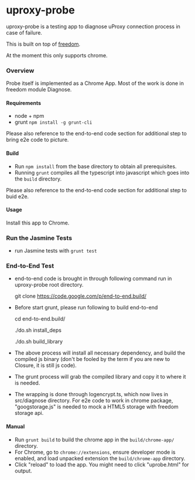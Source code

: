 uproxy-probe
=========

uproxy-probe is a testing app to diagnose uProxy connection process in case of failure.

This is built on top of [freedom](https://github.com/UWNetworksLab/freedom).

At the moment this only supports chrome.

### Overview

Probe itself is implemented as a Chrome App. Most of the work is done in freedom module Diagnose.

#### Requirements

- node + npm
- grunt `npm install -g grunt-cli`

Please also reference to the end-to-end code section for additional step to bring e2e code to picture.

#### Build

- Run `npm install` from the base directory to obtain all prerequisites.
- Running `grunt` compiles all the typescript into javascript which goes into the `build` directory.

Please also reference to the end-to-end code section for additional step to buid e2e.

#### Usage

Install this app to Chrome. 

### Run the Jasmine Tests

 - run Jasmine tests with `grunt test`

### End-to-End Test

- end-to-end code is brought in through following command run in uproxy-probe 
root directory.

  git clone https://code.google.com/p/end-to-end.build/
  
- Before start grunt, please run following to build end-to-end

  cd end-to-end.build/

  ./do.sh install_deps

  ./do.sh build_library  


- The above process will install all necessary dependency, and build the 
compiled js binary (don't be fooled by the term if you are new to Closure, 
it is still js code).

- The grunt process will grab the compiled library and copy it to where it is needed.

- The wrapping is done through logencrypt.ts, which now lives in src/diagnose directory. 
For e2e code to work in chrome package, "googstorage.js" is needed to mock a 
HTML5 storage with freedom storage api.


#### Manual

- Run `grunt build` to build the chrome app in the `build/chrome-app/` directory.
- For Chrome, go to `chrome://extensions`, ensure developer mode is enabled, 
and load unpacked extension the `build/chrome-app` directory.
- Click "reload" to load the app. You might need to click "uprobe.html" for output.

